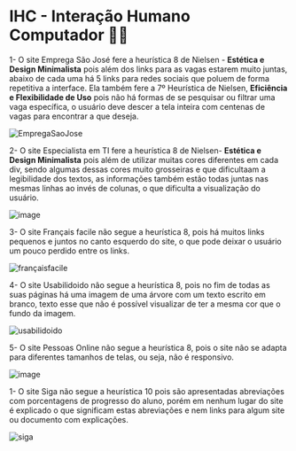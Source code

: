 # IHC - Interação Humano Computador 🤖👱
  
1- O site Emprega São José fere a heurística 8 de Nielsen - **Estética e Design Minimalista** pois além dos links para as vagas estarem muito juntas, abaixo de cada uma há 5 links para redes sociais que poluem de forma repetitiva a interface. Ela também fere a 7º Heurística de Nielsen, **Eficiência e Flexibilidade de Uso** pois não há formas de se pesquisar ou filtrar uma vaga específica, o usuário deve descer a tela inteira com centenas de vagas para encontrar a que deseja.

![EmpregaSaoJose](https://github.com/JaovitoP/bertoti/assets/115598741/567bcf84-2123-4ef5-ac7f-e62c6ad6b022)

2- O site Especialista em TI fere a heurística 8 de Nielsen- **Estética e Design Minimalista** pois além de utilizar muitas cores diferentes em cada div, sendo algumas dessas cores muito grosseiras e que dificultaam a legibilidade dos textos, as informações também  estão todas juntas nas mesmas linhas ao invés de colunas, o que dificulta a visualização do usuário.

![image](https://github.com/JaovitoP/bertoti/assets/115598741/667379a4-5cbc-43dc-bfb1-1bbb1cef9f82)

3- O site Français facile não segue a heurística 8, pois há muitos links pequenos e juntos no canto esquerdo do site, o que pode deixar o usuário um pouco perdido entre os links.

![françaisfacile](https://github.com/JaovitoP/bertoti/assets/115598741/f7a004c8-14b3-4cd5-a5d5-8fd508b54d27)

4- O site Usabilidoido não segue a heurística 8, pois no fim de todas as suas páginas há uma imagem de uma árvore com um texto escrito em branco, texto esse que não é possível visualizar de ter a mesma cor que o fundo da imagem.

![usabilidoido](https://github.com/JaovitoP/bertoti/assets/115598741/0505bffa-7e16-4e4a-95b0-c108d35f7037)

5- O site Pessoas Online não segue a heurística 8, pois o site não se adapta para diferentes tamanhos de telas, ou seja, não é responsivo.

![image](https://github.com/JaovitoP/bertoti/assets/115598741/2431c21d-0016-4c1c-ac73-40fccd698896)

1- O site Siga não segue a heurística 10 pois são apresentadas abreviações com porcentagens de progresso do aluno, porém em nenhum lugar do site é explicado o que significam estas abreviações e nem links para algum site ou documento com explicações.

![siga](https://github.com/JaovitoP/bertoti/assets/115598741/b5662fac-b6bf-4b0e-9cdf-3f7826b26cc4)

